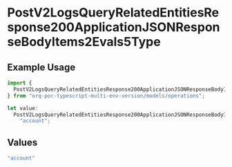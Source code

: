 # PostV2LogsQueryRelatedEntitiesResponse200ApplicationJSONResponseBodyItems2Evals5Type

## Example Usage

```typescript
import {
  PostV2LogsQueryRelatedEntitiesResponse200ApplicationJSONResponseBodyItems2Evals5Type,
} from "orq-poc-typescript-multi-env-version/models/operations";

let value:
  PostV2LogsQueryRelatedEntitiesResponse200ApplicationJSONResponseBodyItems2Evals5Type =
    "account";
```

## Values

```typescript
"account"
```
